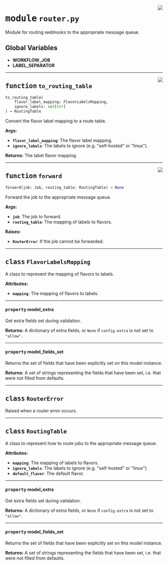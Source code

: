 <!-- markdownlint-disable -->

<a href="../webhook_router/router.py#L0"><img align="right" style="float:right;" src="https://img.shields.io/badge/-source-cccccc?style=flat-square"></a>

# <kbd>module</kbd> `router.py`
Module for routing webhooks to the appropriate message queue. 

**Global Variables**
---------------
- **WORKFLOW_JOB**
- **LABEL_SEPARATOR**

---

<a href="../webhook_router/router.py#L50"><img align="right" style="float:right;" src="https://img.shields.io/badge/-source-cccccc?style=flat-square"></a>

## <kbd>function</kbd> `to_routing_table`

```python
to_routing_table(
    flavor_label_mapping: FlavorLabelsMapping,
    ignore_labels: set[str]
) → RoutingTable
```

Convert the flavor label mapping to a route table. 



**Args:**
 
 - <b>`flavor_label_mapping`</b>:  The flavor label mapping. 
 - <b>`ignore_labels`</b>:  The labels to ignore (e.g. "self-hosted" or "linux"). 



**Returns:**
 The label flavor mapping. 


---

<a href="../webhook_router/router.py#L84"><img align="right" style="float:right;" src="https://img.shields.io/badge/-source-cccccc?style=flat-square"></a>

## <kbd>function</kbd> `forward`

```python
forward(job: Job, routing_table: RoutingTable) → None
```

Forward the job to the appropriate message queue. 



**Args:**
 
 - <b>`job`</b>:  The job to forward. 
 - <b>`routing_table`</b>:  The mapping of labels to flavors. 



**Raises:**
 
 - <b>`RouterError`</b>:  If the job cannot be forwarded. 


---

## <kbd>class</kbd> `FlavorLabelsMapping`
A class to represent the mapping of flavors to labels. 



**Attributes:**
 
 - <b>`mapping`</b>:  The mapping of flavors to labels. 


---

#### <kbd>property</kbd> model_extra

Get extra fields set during validation. 



**Returns:**
  A dictionary of extra fields, or `None` if `config.extra` is not set to `"allow"`. 

---

#### <kbd>property</kbd> model_fields_set

Returns the set of fields that have been explicitly set on this model instance. 



**Returns:**
  A set of strings representing the fields that have been set,  i.e. that were not filled from defaults. 




---

## <kbd>class</kbd> `RouterError`
Raised when a router error occurs. 





---

## <kbd>class</kbd> `RoutingTable`
A class to represent how to route jobs to the appropriate message queue. 



**Attributes:**
 
 - <b>`mapping`</b>:  The mapping of labels to flavors. 
 - <b>`ignore_labels`</b>:  The labels to ignore (e.g. "self-hosted" or "linux"). 
 - <b>`default_flavor`</b>:  The default flavor. 


---

#### <kbd>property</kbd> model_extra

Get extra fields set during validation. 



**Returns:**
  A dictionary of extra fields, or `None` if `config.extra` is not set to `"allow"`. 

---

#### <kbd>property</kbd> model_fields_set

Returns the set of fields that have been explicitly set on this model instance. 



**Returns:**
  A set of strings representing the fields that have been set,  i.e. that were not filled from defaults. 





